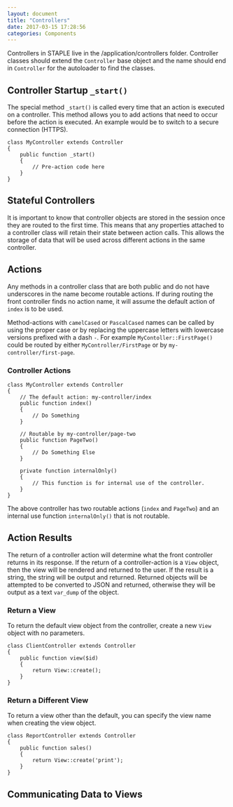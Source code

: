 ```yaml
---
layout: document
title: "Controllers"
date: 2017-03-15 17:28:56
categories: Components
---
```


Controllers in STAPLE live in the /application/controllers folder. Controller
classes should extend the `Controller` base object and the name should end
in `Controller` for the autoloader to find the classes.

## Controller Startup `_start()`

The special method `_start()` is called every time that an action is executed
on a controller. This method allows you to add actions that need to occur
before the action is executed. An example would be to switch to a secure
connection (HTTPS).

```php?start_inline=1
class MyController extends Controller
{
    public function _start()
    {
        // Pre-action code here
    }
}
```

## Stateful Controllers

It is important to know that controller objects are stored in the session
once they are routed to the first time. This means that any properties
attached to a controller class will retain their state between action calls.
This allows the storage of data that will be used across different actions
in the same controller.

## Actions

Any methods in a controller class that are both public and do not have
underscores in the name become routable actions. If during routing the
front controller finds no action name, it will assume the default action
of `index` is to be used.

Method-actions with `camelCased` or `PascalCased` names can be called by
using the proper case or by replacing the uppercase letters with lowercase
versions prefixed with a dash `-`. For example `MyContoller::FirstPage()`
could be routed by either `MyController/FirstPage` or by `my-controller/first-page`.

### Controller Actions

```php?start_inline=1
class MyController extends Controller
{
    // The default action: my-controller/index
    public function index()
    {
        // Do Something
    }

    // Routable by my-controller/page-two
    public function PageTwo()
    {
        // Do Something Else
    }

    private function internalOnly()
    {
        // This function is for internal use of the controller.
    }
}
```

The above controller has two routable actions (`index` and `PageTwo`) and
an internal use function `internalOnly()` that is not routable.

## Action Results

The return of a controller action will determine what the front controller
returns in its response. If the return of a controller-action is a `View`
object, then the view will be rendered and returned to the user. If the
result is a string, the string will be output and returned. Returned objects
will be attempted to be converted to JSON and returned, otherwise they
will be output as a text `var_dump` of the object.

### Return a View

To return the default view object from the controller, create a new `View`
object with no parameters.

```php?start_inline=1
class ClientController extends Controller
{
    public function view($id)
    {
        return View::create();
    }
}
```

### Return a Different View

To return a view other than the default, you can specify the view name when
creating the view object.

```php?start_inline=1
class ReportController extends Controller
{
    public function sales()
    {
        return View::create('print');
    }
}
```

## Communicating Data to Views
